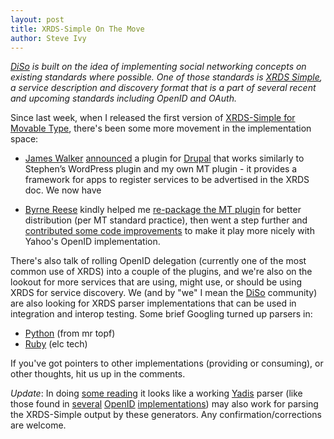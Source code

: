 ```yaml
---
layout: post
title: XRDS-Simple On The Move
author: Steve Ivy
---
```


*[DiSo][] is built on the idea of implementing social networking concepts on
existing standards where possible. One of those standards is [XRDS Simple][], a
service description and discovery format that is a part of several recent and
upcoming standards including OpenID and OAuth.*

[DiSo]: http://diso-project.org/
[XRDS Simple]: http://xrds-simple.net/core/1.0/


Since last week, when I released the first version of [XRDS-Simple for Movable
Type][], there's been some more movement in the implementation space:

 - [James Walker][] [announced][] a plugin for [Drupal][] that works similarly
   to Stephen’s WordPress plugin and my own MT plugin - it provides a framework
   for apps to register services to be advertised in the XRDS doc. We now have

 - [Byrne Reese][] kindly helped me [re-package the MT plugin][] for better
   distribution (per MT standard practice), then went a step further and
   [contributed some code improvements][] to make it play more nicely with Yahoo's
   OpenID implementation.

[XRDS-Simple for Movable Type]: http://redmonk.com/archives/2008/05/27/xrds-simple-for-movable-type/
[James Walker]: http://www.walkah.net/
[announced]: http://groups.google.com/group/diso-project/browse_thread/thread/87425b545ec043ad
[Drupal]: http://drupal.org/
[Byrne Reese]: http://www.majordojo.com/
[re-package the MT plugin]: http://code.google.com/p/diso/source/detail?r=254
[contributed some code improvements]: http://code.google.com/p/diso/source/detail?r=256


There's also talk of rolling OpenID delegation (currently one of the most
common use of XRDS) into a couple of the plugins, and we're also on the lookout
for more services that are using, might use, or should be using XRDS for
service discovery. We (and by "we" I mean the [DiSo][] community) are also looking
for XRDS parser implementations that can be used in integration and interop
testing. Some brief Googling turned up parsers in:

 - [Python][] (from mr topf)
 - [Ruby][] (elc tech)

[Python]: http://mrtopf.de/blog/plone/planetplone/announcing-pydataportability-01-technical/
[Ruby]: http://www.elctech.com/blog/dataportability-xrds


If you've got pointers to other implementations (providing or consuming), or
other thoughts, hit us up in the comments.

*Update*: In doing [some reading][] it looks like a working [Yadis][] parser
(like those found in [several][] [OpenID][] [implementations][]) may also work
for parsing the XRDS-Simple output by these generators. Any
confirmation/corrections are welcome.

[some reading]: http://www.hueniverse.com//hueniverse//2008//03//putting-xrds-si.html
[Yadis]: http://yadis.org/wiki/Main_Page
[several]: http://code.sixapart.com/trac/openid/browser/branches/openid2/perl/Net-OpenID-Consumer/lib/Net/OpenID/Yadis.pm
[OpenID]: http://www.openidenabled.com/python-openid/
[implementations]: http://openidenabled.com/ruby-openid/
